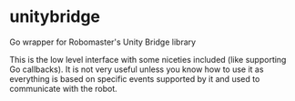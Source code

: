 # unitybridge
Go wrapper for Robomaster's Unity Bridge library

This is the low level interface with some niceties included (like supporting Go callbacks). It is not very useful unless you know how to use it as everything is based on specific events supported by it and used to communicate with the robot.
